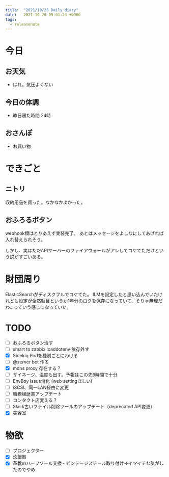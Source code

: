 ```yaml
---
title:  "2021/10/26 Daily diary"
date:   2021-10-26 09:01:23 +0900
tags:
  - releasenote
---
```

# 今日

## お天気

* はれ。気圧よくない

## 今日の体調

* 昨日寝た時間 24時

## おさんぽ

* お買い物

# できごと

## ニトリ

収納用品を買った。なかなかよかった。

## おふろるボタン

webhook類はとりあえず実装完了。
あとはメッセージをよしなにしてあげれば入れ替えられそう。

しかし、実はただAPIサーバーのファイアウォールがアレしてコケてただけという説がすごいある。

# 財団周り

ElasticSearchがディスクフルでコケてた。
ILMを設定したと思い込んでいたけれども設定が全然駄目というか1年分のログを保存になっていて、そりゃ無理だわ…っていう感じになっていた。

# TODO 

- [ ] おふろるボタン治す
- [ ] smart to zabbix loaddotenv 依存外す
- [x] Sidekiq Podを種別ごとにわける
- [ ] @server bot 作る
- [x] mdns proxy 存在する？
- [ ] サイネージ、温度も出す。予報はこの先6時間で十分
- [ ] EnvBoy Issue消化 (web settingほしい)
- [ ] iSCSI、同一LAN経由に変更
- [ ] 職務経歴書アップデート
- [ ] コンタクト店変える？
- [ ] Slack古いファイル削除ツールのアップデート（deprecated API変更）
- [x] 美容室

# 物欲

- [ ] プロジェクター
- [x] 炊飯器
- [x] 革靴のハーフソール交換・ビンテージスチール取り付け→イマイチな気がしたのでやめ
